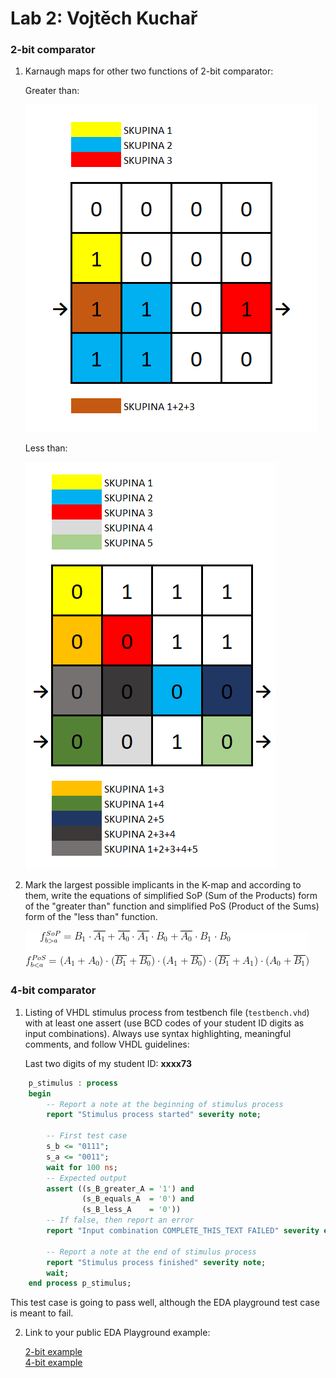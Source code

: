 # Lab 2: Vojtěch Kuchař 

### 2-bit comparator

1. Karnaugh maps for other two functions of 2-bit comparator:

   Greater than:

   ![K-map](img/kmap_gt.png)

   Less than:

   ![K-map](img/kmap_lt.png)

2. Mark the largest possible implicants in the K-map and according to them, write the equations of simplified SoP (Sum of the Products) form of the "greater than" function and simplified PoS (Product of the Sums) form of the "less than" function.

   ![Logic functions](img/functions.png)

### 4-bit comparator

1. Listing of VHDL stimulus process from testbench file (`testbench.vhd`) with at least one assert (use BCD codes of your student ID digits as input combinations). Always use syntax highlighting, meaningful comments, and follow VHDL guidelines:

   Last two digits of my student ID: **xxxx73**

```vhdl
    p_stimulus : process
    begin
        -- Report a note at the beginning of stimulus process
        report "Stimulus process started" severity note;

        -- First test case
        s_b <= "0111";
        s_a <= "0011";
        wait for 100 ns;
        -- Expected output
        assert ((s_B_greater_A = '1') and
                (s_B_equals_A  = '0') and
                (s_B_less_A    = '0'))
        -- If false, then report an error
        report "Input combination COMPLETE_THIS_TEXT FAILED" severity error;

        -- Report a note at the end of stimulus process
        report "Stimulus process finished" severity note;
        wait;
    end process p_stimulus;
```
This test case is going to pass well, although the EDA playground test case is meant to fail.

2. Link to your public EDA Playground example:

   [2-bit example](https://edaplayground.com/x/tBfJ) <br>
   [4-bit example](https://edaplayground.com/x/8Vc6)
